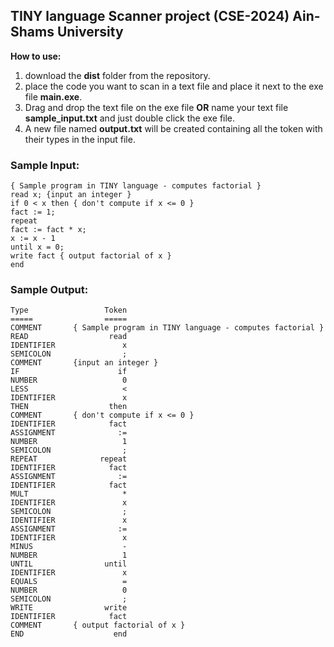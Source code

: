## TINY language Scanner project (CSE-2024) Ain-Shams University

**How to use:**
1. download the **dist** folder from the repository.
2. place the code you want to scan in a text file and place it next to the exe file **main.exe**.
3. Drag and drop the text file on the exe file **OR** name your text file **sample_input.txt** and just double click the exe file.
4. A new file named **output.txt** will be created containing all the token with their types in the input file.

### Sample Input:

```
{ Sample program in TINY language - computes factorial }
read x; {input an integer }
if 0 < x then { don't compute if x <= 0 }
fact := 1;
repeat
fact := fact * x;
x := x - 1
until x = 0;
write fact { output factorial of x }
end
```

### Sample Output:

```
Type                 Token
=====                =====
COMMENT       { Sample program in TINY language - computes factorial }
READ                  read
IDENTIFIER               x
SEMICOLON                ;
COMMENT       {input an integer }
IF                      if
NUMBER                   0
LESS                     <
IDENTIFIER               x
THEN                  then
COMMENT       { don't compute if x <= 0 }
IDENTIFIER            fact
ASSIGNMENT              :=
NUMBER                   1
SEMICOLON                ;
REPEAT              repeat
IDENTIFIER            fact
ASSIGNMENT              :=
IDENTIFIER            fact
MULT                     *
IDENTIFIER               x
SEMICOLON                ;
IDENTIFIER               x
ASSIGNMENT              :=
IDENTIFIER               x
MINUS                    -
NUMBER                   1
UNTIL                until
IDENTIFIER               x
EQUALS                   =
NUMBER                   0
SEMICOLON                ;
WRITE                write
IDENTIFIER            fact
COMMENT       { output factorial of x }
END                    end
```

